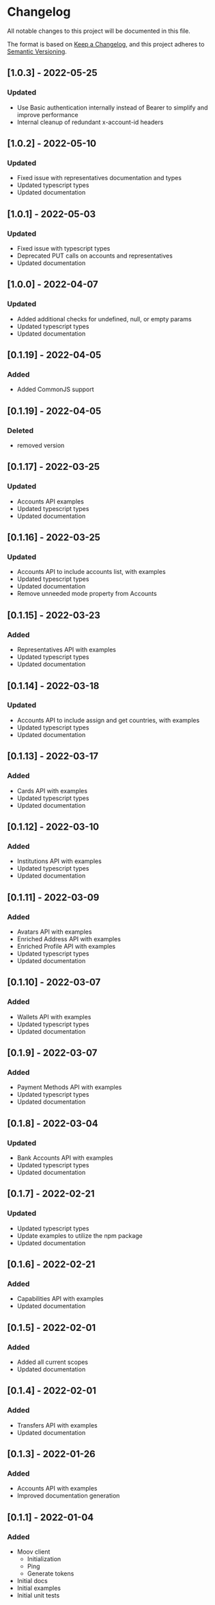 # Changelog

All notable changes to this project will be documented in this file.

The format is based on [Keep a Changelog](https://keepachangelog.com/en/1.0.0/),
and this project adheres to [Semantic Versioning](https://semver.org/spec/v2.0.0.html).

## [1.0.3] - 2022-05-25

### Updated

- Use Basic authentication internally instead of Bearer to simplify and improve performance
- Internal cleanup of redundant x-account-id headers

## [1.0.2] - 2022-05-10

### Updated

- Fixed issue with representatives documentation and types
- Updated typescript types
- Updated documentation

## [1.0.1] - 2022-05-03

### Updated

- Fixed issue with typescript types
- Deprecated PUT calls on accounts and representatives
- Updated documentation

## [1.0.0] - 2022-04-07

### Updated

- Added additional checks for undefined, null, or empty params
- Updated typescript types
- Updated documentation

## [0.1.19] - 2022-04-05

### Added

- Added CommonJS support

## [0.1.19] - 2022-04-05

### Deleted

- removed version

## [0.1.17] - 2022-03-25

### Updated

- Accounts API examples
- Updated typescript types
- Updated documentation

## [0.1.16] - 2022-03-25

### Updated

- Accounts API to include accounts list, with examples
- Updated typescript types
- Updated documentation
- Remove unneeded mode property from Accounts

## [0.1.15] - 2022-03-23

### Added

- Representatives API with examples
- Updated typescript types
- Updated documentation

## [0.1.14] - 2022-03-18

### Updated

- Accounts API to include assign and get countries, with examples
- Updated typescript types
- Updated documentation

## [0.1.13] - 2022-03-17

### Added

- Cards API with examples
- Updated typescript types
- Updated documentation

## [0.1.12] - 2022-03-10

### Added

- Institutions API with examples
- Updated typescript types
- Updated documentation

## [0.1.11] - 2022-03-09

### Added

- Avatars API with examples
- Enriched Address API with examples
- Enriched Profile API with examples
- Updated typescript types
- Updated documentation

## [0.1.10] - 2022-03-07

### Added

- Wallets API with examples
- Updated typescript types
- Updated documentation

## [0.1.9] - 2022-03-07

### Added

- Payment Methods API with examples
- Updated typescript types
- Updated documentation

## [0.1.8] - 2022-03-04

### Updated

- Bank Accounts API with examples
- Updated typescript types
- Updated documentation

## [0.1.7] - 2022-02-21

### Updated

- Updated typescript types
- Update examples to utilize the npm package
- Updated documentation

## [0.1.6] - 2022-02-21

### Added

- Capabilities API with examples
- Updated documentation

## [0.1.5] - 2022-02-01

### Added

- Added all current scopes
- Updated documentation

## [0.1.4] - 2022-02-01

### Added

- Transfers API with examples
- Updated documentation

## [0.1.3] - 2022-01-26

### Added

- Accounts API with examples
- Improved documentation generation

## [0.1.1] - 2022-01-04

### Added

- Moov client
  - Initialization
  - Ping
  - Generate tokens
- Initial docs
- Initial examples
- Initial unit tests
